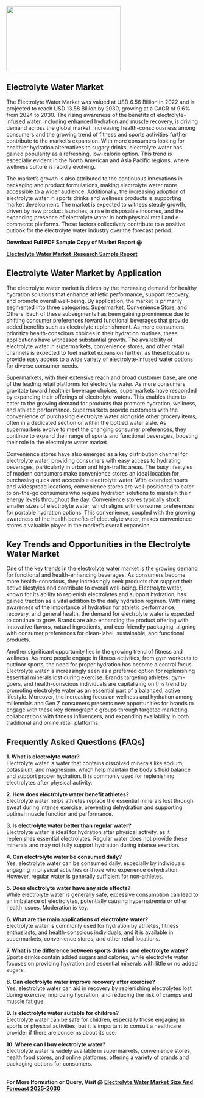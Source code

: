 <p><img class="alignnone size-medium wp-image-20088" src="https://ffe5etoiles.com/wp-content/uploads/2024/12/MST1-300x171.png" alt="" width="300" height="171" /></p><p> <h2>Electrolyte Water Market </h2><p>The Electrolyte Water Market was valued at USD 6.56 Billion in 2022 and is projected to reach USD 13.58 Billion by 2030, growing at a CAGR of 9.6% from 2024 to 2030. The rising awareness of the benefits of electrolyte-infused water, including enhanced hydration and muscle recovery, is driving demand across the global market. Increasing health-consciousness among consumers and the growing trend of fitness and sports activities further contribute to the market’s expansion. With more consumers looking for healthier hydration alternatives to sugary drinks, electrolyte water has gained popularity as a refreshing, low-calorie option. This trend is especially evident in the North American and Asia Pacific regions, where wellness culture is rapidly evolving.</p><p>The market’s growth is also attributed to the continuous innovations in packaging and product formulations, making electrolyte water more accessible to a wider audience. Additionally, the increasing adoption of electrolyte water in sports drinks and wellness products is supporting market development. The market is expected to witness steady growth, driven by new product launches, a rise in disposable incomes, and the expanding presence of electrolyte water in both physical retail and e-commerce platforms. These factors collectively contribute to a positive outlook for the electrolyte water industry over the forecast period.</p></p><p><strong>Download Full PDF Sample Copy of Market Report @</strong></p><p><strong><a href="https://www.verifiedmarketreports.com/download-sample/?rid=612902&utm_source=Sites-google&utm_medium=265" target="_blank">Electrolyte Water Market &nbsp;Research Sample Report</a></strong></p><p><h2>Electrolyte Water Market by Application</h2><p>The electrolyte water market is driven by the increasing demand for healthy hydration solutions that enhance athletic performance, support recovery, and promote overall well-being. By application, the market is primarily segmented into three categories: Supermarket, Convenience Store, and Others. Each of these subsegments has been gaining prominence due to shifting consumer preferences toward functional beverages that provide added benefits such as electrolyte replenishment. As more consumers prioritize health-conscious choices in their hydration routines, these applications have witnessed substantial growth. The availability of electrolyte water in supermarkets, convenience stores, and other retail channels is expected to fuel market expansion further, as these locations provide easy access to a wide variety of electrolyte-infused water options for diverse consumer needs. <p>Supermarkets, with their extensive reach and broad customer base, are one of the leading retail platforms for electrolyte water. As more consumers gravitate toward healthier beverage choices, supermarkets have responded by expanding their offerings of electrolyte waters. This enables them to cater to the growing demand for products that promote hydration, wellness, and athletic performance. Supermarkets provide customers with the convenience of purchasing electrolyte water alongside other grocery items, often in a dedicated section or within the bottled water aisle. As supermarkets evolve to meet the changing consumer preferences, they continue to expand their range of sports and functional beverages, boosting their role in the electrolyte water market.<p>Convenience stores have also emerged as a key distribution channel for electrolyte water, providing consumers with easy access to hydrating beverages, particularly in urban and high-traffic areas. The busy lifestyles of modern consumers make convenience stores an ideal location for purchasing quick and accessible electrolyte water. With extended hours and widespread locations, convenience stores are well-positioned to cater to on-the-go consumers who require hydration solutions to maintain their energy levels throughout the day. Convenience stores typically stock smaller sizes of electrolyte water, which aligns with consumer preferences for portable hydration options. This convenience, coupled with the growing awareness of the health benefits of electrolyte water, makes convenience stores a valuable player in the market’s overall expansion.<h2>Key Trends and Opportunities in the Electrolyte Water Market</h2><p>One of the key trends in the electrolyte water market is the growing demand for functional and health-enhancing beverages. As consumers become more health-conscious, they increasingly seek products that support their active lifestyles and contribute to overall well-being. Electrolyte water, known for its ability to replenish electrolytes and support hydration, has gained traction as a vital addition to the daily hydration regimen. With rising awareness of the importance of hydration for athletic performance, recovery, and general health, the demand for electrolyte water is expected to continue to grow. Brands are also enhancing the product offering with innovative flavors, natural ingredients, and eco-friendly packaging, aligning with consumer preferences for clean-label, sustainable, and functional products.<p>Another significant opportunity lies in the growing trend of fitness and wellness. As more people engage in fitness activities, from gym workouts to outdoor sports, the need for proper hydration has become a central focus. Electrolyte water is increasingly seen as a preferred option for replenishing essential minerals lost during exercise. Brands targeting athletes, gym-goers, and health-conscious individuals are capitalizing on this trend by promoting electrolyte water as an essential part of a balanced, active lifestyle. Moreover, the increasing focus on wellness and hydration among millennials and Gen Z consumers presents new opportunities for brands to engage with these key demographic groups through targeted marketing, collaborations with fitness influencers, and expanding availability in both traditional and online retail platforms.<h2>Frequently Asked Questions (FAQs)</h2><p><strong>1. What is electrolyte water?</strong><br>Electrolyte water is water that contains dissolved minerals like sodium, potassium, and magnesium, which help maintain the body's fluid balance and support proper hydration. It is commonly used for replenishing electrolytes after physical activity.</p><p><strong>2. How does electrolyte water benefit athletes?</strong><br>Electrolyte water helps athletes replace the essential minerals lost through sweat during intense exercise, preventing dehydration and supporting optimal muscle function and performance.</p><p><strong>3. Is electrolyte water better than regular water?</strong><br>Electrolyte water is ideal for hydration after physical activity, as it replenishes essential electrolytes. Regular water does not provide these minerals and may not fully support hydration during intense exertion.</p><p><strong>4. Can electrolyte water be consumed daily?</strong><br>Yes, electrolyte water can be consumed daily, especially by individuals engaging in physical activities or those who experience dehydration. However, regular water is generally sufficient for non-athletes.</p><p><strong>5. Does electrolyte water have any side effects?</strong><br>While electrolyte water is generally safe, excessive consumption can lead to an imbalance of electrolytes, potentially causing hypernatremia or other health issues. Moderation is key.</p><p><strong>6. What are the main applications of electrolyte water?</strong><br>Electrolyte water is commonly used for hydration by athletes, fitness enthusiasts, and health-conscious individuals, and it is available in supermarkets, convenience stores, and other retail locations.</p><p><strong>7. What is the difference between sports drinks and electrolyte water?</strong><br>Sports drinks contain added sugars and calories, while electrolyte water focuses on providing hydration and essential minerals with little or no added sugars.</p><p><strong>8. Can electrolyte water improve recovery after exercise?</strong><br>Yes, electrolyte water can aid in recovery by replenishing electrolytes lost during exercise, improving hydration, and reducing the risk of cramps and muscle fatigue.</p><p><strong>9. Is electrolyte water suitable for children?</strong><br>Electrolyte water can be safe for children, especially those engaging in sports or physical activities, but it is important to consult a healthcare provider if there are concerns about its use.</p><p><strong>10. Where can I buy electrolyte water?</strong><br>Electrolyte water is widely available in supermarkets, convenience stores, health food stores, and online platforms, offering a variety of brands and packaging options for consumers.</p><strong><br />For More Iformation or Query, Visit @ <a href="https://www.verifiedmarketreports.com/product/electrolyte-water-market/" target="_blank">Electrolyte Water Market Size And Forecast 2025-2030</a></strong></p>
